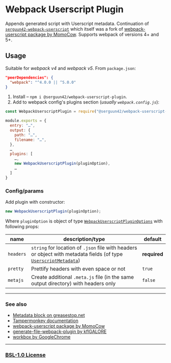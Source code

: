 # Webpack Userscript Plugin

Appends generated script with Userscript metadata. Continuation of [`serguun42-webpack-userscript`](https://github.com/serguun42/serguun42-webpack-userscript) which itself was a fork of [webpack-userscript package by MomoCow](https://github.com/momocow/webpack-userscript). Supports webpack of versions 4+ and 5+.

## Usage

Suitable for _webpack v4_ and _webpack v5_. From `package.json`:

```json
"peerDependencies": {
  "webpack": "^4.0.0 || ^5.0.0"
}
```

1. Install – `npm i @serguun42/webpack-userscript-plugin`.
2. Add to webpack config's plugins section (_usually `webpack.config.js`_):

```javascript
const WebpackUserscriptPlugin = require("@serguun42/webpack-userscript-plugin");

module.exports = {
  entry: "…",
  output: {
    path: "…",
    filename: "…",
  },
  …
  plugins: [
    …,
    new WebpackUserscriptPlugin(pluginOption),
    …
  ]
}
```

### Config/params

Add plugin with constructor:

```javascript
new WebpackUserscriptPlugin(pluginOption);
```

Where `pluginOption` is object of type [`WebpackUserscriptPluginOptions`](./types/index.d.ts#L37) with following props:

| name      | description/type                                                                                                                          | default      |
| --------- | ----------------------------------------------------------------------------------------------------------------------------------------- | ------------ |
| `headers` | `string` for location of `.json` file with headers or object with metadata fields (of type [`UserscriptMetadata`](./types/index.d.ts#L3)) | **required** |
| `pretty`  | Prettify headers with even space or not                                                                                                   | `true`       |
| `metajs`  | Create additional `.meta.js` file (in the same output directory) with headers only                                                        | `false`      |

---

### See also

- [Metadata block on greasestop.net](https://wiki.greasespot.net/Metadata_Block)
- [Tampermonkey documentation](https://www.tampermonkey.net/documentation.php)
- [webpack-userscript package by MomoCow](https://github.com/momocow/webpack-userscript)
- [generate-file-webpack-plugin by kflGALORE](https://github.com/kflGALORE/generate-file-webpack-plugin/blob/master/src/index.ts#L24)
- [workbox by GoogleChrome](https://github.com/GoogleChrome/workbox/blob/v6/packages/workbox-webpack-plugin/src/generate-sw.ts#L110)

---

### [BSL-1.0 License](./LICENSE)
